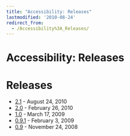 ```yaml
---
title: "Accessibility: Releases"
lastmodified: '2010-08-24'
redirect_from:
  - /Accessibility%3A_Releases/
---
```


Accessibility: Releases
=======================

Releases
========

-   [2.1](/Accessibility:_Release_Notes_2.1) - August 24, 2010
-   [2.0](/Accessibility:_Release_Notes_2.0) - February 26, 2010
-   [1.0](/Accessibility:_Release_Notes_1.0) - March 17, 2009
-   [0.9.1](/Accessibility:_Release_Notes_0.9.1) - February 3, 2009
-   [0.9](/Accessibility:_Release_Notes_0.9) - November 24, 2008


